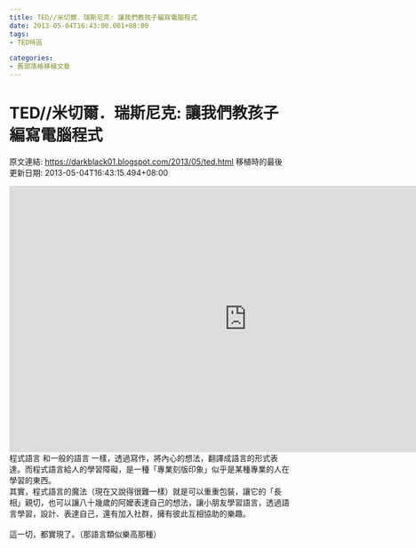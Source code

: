 ```yaml
---
title: TED//米切爾．瑞斯尼克: 讓我們教孩子編寫電腦程式
date: 2013-05-04T16:43:00.001+08:00
tags: 
- TED特區

categories:
- 舊部落格移植文章
---
```


# TED//米切爾．瑞斯尼克: 讓我們教孩子編寫電腦程式

原文連結: https://darkblack01.blogspot.com/2013/05/ted.html
移植時的最後更新日期: 2013-05-04T16:43:15.494+08:00

<iframe allowfullscreen="" frameborder="0" height="480" mozallowfullscreen="" scrolling="no" src="http://embed.ted.com/talks/lang/zh-tw/mitch_resnick_let_s_teach_kids_to_code.html" webkitallowfullscreen="" width="853"></iframe>程式語言 和一般的語言 一樣，透過寫作，將內心的想法，翻譯成語言的形式表達。而程式語言給人的學習障礙，是一種「專業刻版印象」似乎是某種專業的人在學習的東西。<br />其實，程式語言的魔法（現在又說得很難一樣）就是可以重重包裝，讓它的「長相」親切，也可以讓八十幾歲的阿嬤表達自己的想法，讓小朋友學習語言，透過語言學習，設計、表達自己，還有加入社群，擁有彼此互相協助的樂趣。<br /><br />這一切，都實現了。（那語言類似樂高那種）
